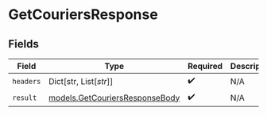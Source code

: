# GetCouriersResponse


## Fields

| Field                                                                  | Type                                                                   | Required                                                               | Description                                                            |
| ---------------------------------------------------------------------- | ---------------------------------------------------------------------- | ---------------------------------------------------------------------- | ---------------------------------------------------------------------- |
| `headers`                                                              | Dict[str, List[*str*]]                                                 | :heavy_check_mark:                                                     | N/A                                                                    |
| `result`                                                               | [models.GetCouriersResponseBody](../models/getcouriersresponsebody.md) | :heavy_check_mark:                                                     | N/A                                                                    |